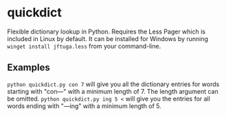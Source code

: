 # quickdict
Flexible dictionary lookup in Python. Requires the Less Pager which is included in Linux by default. It can be installed for Windows by running ```winget install jftuga.less``` from your command-line. 

## Examples
```python quickdict.py con 7``` will give you all the dictionary entries for words starting with "con—" with a minimum length of 7. The length argument can be omitted.
```python quickdict.py ing 5 <``` will give you the entries for all words ending with "—ing" with a minimum length of 5.

